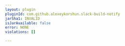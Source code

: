 ```yaml
---
layout: plugin
pluginId: com.github.alexeykorshun.slack-build-notify
jarSha1: INVALID
isJarAvailable: false
error: NONE
violations: []

---
```

